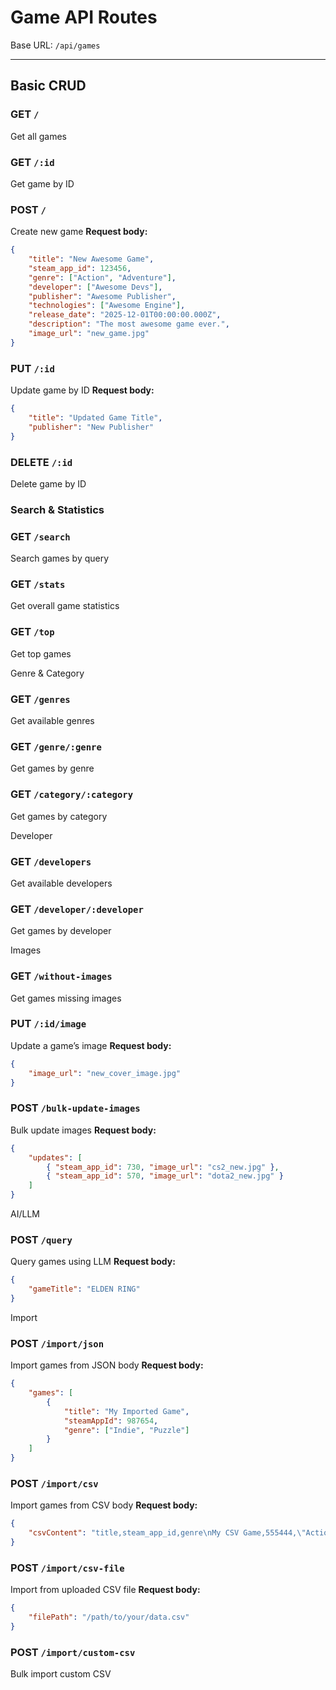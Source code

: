 # Game API Routes

Base URL: `/api/games`

---

## Basic CRUD

### **GET** `/`

Get all games

### **GET** `/:id`

Get game by ID

### **POST** `/`

Create new game
**Request body:**

```json
{
    "title": "New Awesome Game",
    "steam_app_id": 123456,
    "genre": ["Action", "Adventure"],
    "developer": ["Awesome Devs"],
    "publisher": "Awesome Publisher",
    "technologies": ["Awesome Engine"],
    "release_date": "2025-12-01T00:00:00.000Z",
    "description": "The most awesome game ever.",
    "image_url": "new_game.jpg"
}
```

### **PUT** `/:id`

Update game by ID
**Request body:**

```json
{
    "title": "Updated Game Title",
    "publisher": "New Publisher"
}
```

### **DELETE** `/:id`

Delete game by ID

### Search & Statistics

### **GET** `/search`

Search games by query

### **GET** `/stats`

Get overall game statistics

### **GET** `/top`

Get top games

Genre & Category

### **GET** `/genres`

Get available genres

### **GET** `/genre/:genre`

Get games by genre

### **GET** `/category/:category`

Get games by category

Developer

### **GET** `/developers`

Get available developers

### **GET** `/developer/:developer`

Get games by developer

Images

### **GET** `/without-images`

Get games missing images

### **PUT** `/:id/image`

Update a game’s image
**Request body:**

```json
{
    "image_url": "new_cover_image.jpg"
}
```

### **POST** `/bulk-update-images`

Bulk update images
**Request body:**

```json
{
    "updates": [
        { "steam_app_id": 730, "image_url": "cs2_new.jpg" },
        { "steam_app_id": 570, "image_url": "dota2_new.jpg" }
    ]
}
```

AI/LLM

### **POST** `/query`

Query games using LLM
**Request body:**

```json
{
    "gameTitle": "ELDEN RING"
}
```

Import

### **POST** `/import/json`

Import games from JSON body
**Request body:**

```json
{
    "games": [
        {
            "title": "My Imported Game",
            "steamAppId": 987654,
            "genre": ["Indie", "Puzzle"]
        }
    ]
}
```

### **POST** `/import/csv`

Import games from CSV body
**Request body:**

```json
{
    "csvContent": "title,steam_app_id,genre\nMy CSV Game,555444,\"Action,Adventure\""
}
```

### **POST** `/import/csv-file`

Import from uploaded CSV file
**Request body:**

```json
{
    "filePath": "/path/to/your/data.csv"
}
```

### **POST** `/import/custom-csv`

Bulk import custom CSV
